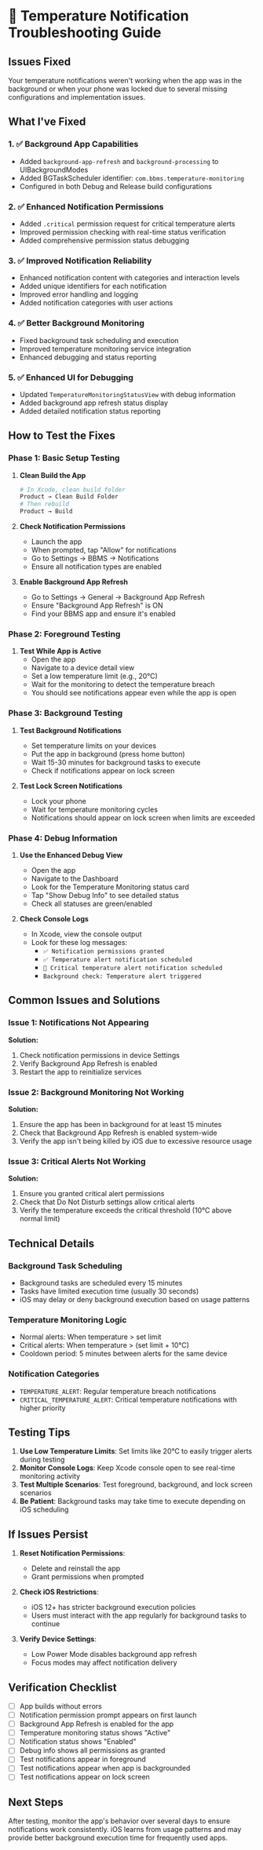 # 🔔 Temperature Notification Troubleshooting Guide

## Issues Fixed

Your temperature notifications weren't working when the app was in the background or when your phone was locked due to several missing configurations and implementation issues.

## What I've Fixed

### 1. ✅ **Background App Capabilities**
- Added `background-app-refresh` and `background-processing` to UIBackgroundModes
- Added BGTaskScheduler identifier: `com.bbms.temperature-monitoring`
- Configured in both Debug and Release build configurations

### 2. ✅ **Enhanced Notification Permissions**
- Added `.critical` permission request for critical temperature alerts
- Improved permission checking with real-time status verification
- Added comprehensive permission status debugging

### 3. ✅ **Improved Notification Reliability**
- Enhanced notification content with categories and interaction levels
- Added unique identifiers for each notification
- Improved error handling and logging
- Added notification categories with user actions

### 4. ✅ **Better Background Monitoring**
- Fixed background task scheduling and execution
- Improved temperature monitoring service integration
- Enhanced debugging and status reporting

### 5. ✅ **Enhanced UI for Debugging**
- Updated `TemperatureMonitoringStatusView` with debug information
- Added background app refresh status display
- Added detailed notification status reporting

## How to Test the Fixes

### Phase 1: Basic Setup Testing

1. **Clean Build the App**
   ```bash
   # In Xcode, clean build folder
   Product → Clean Build Folder
   # Then rebuild
   Product → Build
   ```

2. **Check Notification Permissions**
   - Launch the app
   - When prompted, tap "Allow" for notifications
   - Go to Settings → BBMS → Notifications
   - Ensure all notification types are enabled

3. **Enable Background App Refresh**
   - Go to Settings → General → Background App Refresh
   - Ensure "Background App Refresh" is ON
   - Find your BBMS app and ensure it's enabled

### Phase 2: Foreground Testing

1. **Test While App is Active**
   - Open the app
   - Navigate to a device detail view
   - Set a low temperature limit (e.g., 20°C)
   - Wait for the monitoring to detect the temperature breach
   - You should see notifications appear even while the app is open

### Phase 3: Background Testing

1. **Test Background Notifications**
   - Set temperature limits on your devices
   - Put the app in background (press home button)
   - Wait 15-30 minutes for background tasks to execute
   - Check if notifications appear on lock screen

2. **Test Lock Screen Notifications**
   - Lock your phone
   - Wait for temperature monitoring cycles
   - Notifications should appear on lock screen when limits are exceeded

### Phase 4: Debug Information

1. **Use the Enhanced Debug View**
   - Open the app
   - Navigate to the Dashboard
   - Look for the Temperature Monitoring status card
   - Tap "Show Debug Info" to see detailed status
   - Check all statuses are green/enabled

2. **Check Console Logs**
   - In Xcode, view the console output
   - Look for these log messages:
     - `✅ Notification permissions granted`
     - `✅ Temperature alert notification scheduled`
     - `🚨 Critical temperature alert notification scheduled`
     - `Background check: Temperature alert triggered`

## Common Issues and Solutions

### Issue 1: Notifications Not Appearing
**Solution:**
1. Check notification permissions in device Settings
2. Verify Background App Refresh is enabled
3. Restart the app to reinitialize services

### Issue 2: Background Monitoring Not Working
**Solution:**
1. Ensure the app has been in background for at least 15 minutes
2. Check that Background App Refresh is enabled system-wide
3. Verify the app isn't being killed by iOS due to excessive resource usage

### Issue 3: Critical Alerts Not Working
**Solution:**
1. Ensure you granted critical alert permissions
2. Check that Do Not Disturb settings allow critical alerts
3. Verify the temperature exceeds the critical threshold (10°C above normal limit)

## Technical Details

### Background Task Scheduling
- Background tasks are scheduled every 15 minutes
- Tasks have limited execution time (usually 30 seconds)
- iOS may delay or deny background execution based on usage patterns

### Temperature Monitoring Logic
- Normal alerts: When temperature > set limit
- Critical alerts: When temperature > (set limit + 10°C)
- Cooldown period: 5 minutes between alerts for the same device

### Notification Categories
- `TEMPERATURE_ALERT`: Regular temperature breach notifications
- `CRITICAL_TEMPERATURE_ALERT`: Critical temperature notifications with higher priority

## Testing Tips

1. **Use Low Temperature Limits**: Set limits like 20°C to easily trigger alerts during testing
2. **Monitor Console Logs**: Keep Xcode console open to see real-time monitoring activity
3. **Test Multiple Scenarios**: Test foreground, background, and lock screen scenarios
4. **Be Patient**: Background tasks may take time to execute depending on iOS scheduling

## If Issues Persist

1. **Reset Notification Permissions**:
   - Delete and reinstall the app
   - Grant permissions when prompted

2. **Check iOS Restrictions**:
   - iOS 12+ has stricter background execution policies
   - Users must interact with the app regularly for background tasks to continue

3. **Verify Device Settings**:
   - Low Power Mode disables background app refresh
   - Focus modes may affect notification delivery

## Verification Checklist

- [ ] App builds without errors
- [ ] Notification permission prompt appears on first launch
- [ ] Background App Refresh is enabled for the app
- [ ] Temperature monitoring status shows "Active"
- [ ] Notification status shows "Enabled" 
- [ ] Debug info shows all permissions as granted
- [ ] Test notifications appear in foreground
- [ ] Test notifications appear when app is backgrounded
- [ ] Test notifications appear on lock screen

## Next Steps

After testing, monitor the app's behavior over several days to ensure notifications work consistently. iOS learns from usage patterns and may provide better background execution time for frequently used apps.
